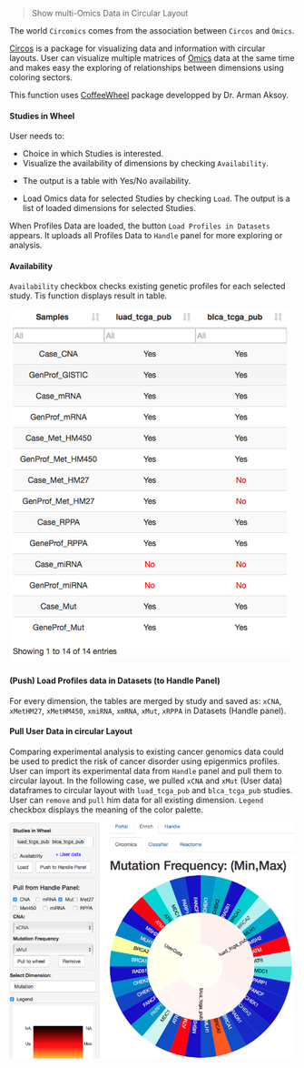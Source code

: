 > Show multi-Omics Data in Circular Layout

The world `Circomics` comes from the association between `Circos` and `Omics`.

[Circos](http://circos.ca/) is a package for visualizing data and information with circular layouts. User can visualize multiple matrices of [Omics](https://en.wikipedia.org/wiki/Omics) data at the same time and makes easy the exploring of relationships between dimensions using coloring sectors.

This function uses [CoffeeWheel](https://github.com/armish/coffeewheel) package developped by Dr. Arman Aksoy.

#### Studies in Wheel
User needs to:
* Choice in which Studies is interested.
* Visualize the availability of dimensions by checking `Availability`. 
+ The output is a table with Yes/No availability.
* Load Omics data for selected Studies by checking `Load`. The output is a list of loaded dimensions for selected Studies.

When Profiles Data are loaded, the button `Load Profiles in Datasets` appears. It uploads all Profiles Data to `Handle` panel for more exploring or analysis.

#### Availability 
`Availability` checkbox checks existing genetic profiles for each selected study. Tis function displays result in table.

![Availibility](figures/Circomics_Availibility.png)

#### (Push) Load Profiles data in Datasets (to Handle Panel)

For every dimension, the tables are merged by study and saved as: `xCNA`, `xMetHM27`, `xMetHM450`, `xmiRNA`, `xmRNA`, `xMut`, `xRPPA` in Datasets (Handle panel).

#### Pull User Data in circular Layout
Comparing experimental analysis to existing cancer genomics data could be used to predict the risk of cancer disorder using epigenmics profiles. 
User can import its experimental data from `Handle` panel and pull them to circular layout. In the following case, we pulled `xCNA` and `xMut` (User data) dataframes to circular layout with `luad_tcga_pub` and `blca_tcga_pub` studies. 
User can `remove` and `pull` him data for all existing dimension.
`Legend` checkbox displays the meaning of the color palette.

![Mutation Frequency of two cancers studies compared to User Data](figures/Circomics.png)
